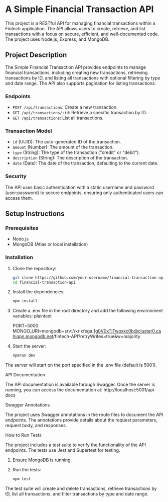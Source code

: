 # A Simple Financial Transaction API 

This project is a RESTful API for managing financial transactions within a Fintech application. The API allows users to create, retrieve, and list transactions with a focus on secure, efficient, and well-documented code. The project uses Node.js, Express, and MongoDB.

## Project Description

The Simple Financial Transaction API provides endpoints to manage financial transactions, including creating new transactions, retrieving transactions by ID, and listing all transactions with optional filtering by type and date range. The API also supports pagination for listing transactions.

### Endpoints

- `POST /api/transactions`: Create a new transaction.
- `GET /api/transactions/:id`: Retrieve a specific transaction by ID.
- `GET /api/transactions`: List all transactions.

### Transaction Model

- `id` (UUID): The auto-generated ID of the transaction.
- `amount` (Number): The amount of the transaction.
- `type` (String): The type of the transaction ("credit" or "debit").
- `description` (String): The description of the transaction.
- `date` (Date): The date of the transaction, defaulting to the current date.

### Security

The API uses basic authentication with a static username and password (user:password) to secure endpoints, ensuring only authenticated users can access them.

## Setup Instructions

### Prerequisites

- Node.js
- MongoDB (Atlas or local installation)

### Installation

1. Clone the repository:
   ```sh
   git clone https://github.com/your-username/financial-transaction-api.git
   cd financial-transaction-api

2.	Install the dependencies:
    ```sh
    npm install

3.	Create a .env file in the root directory and add the following environment variables:
    plaintext

    PORT=5000
    MONGO_URI=mongodb+srv://krixfega:1g0V0xTjTwoxkc0b@cluster0.cahiqpn.mongodb.net/fintech-API?retryWrites=true&w=majority
    
4. Start the server:
    ```sh
    npmrun dev

The server will start on the port specified in the .env file (default is 5001).

API Documentation

The API documentation is available through Swagger. Once the server is running, you can access the documentation at:
http://localhost:5001/api-docs

Swagger Annotations

The project uses Swagger annotations in the route files to document the API endpoints. The annotations provide details about the request parameters, request body, and responses.

How to Run Tests

The project includes a test suite to verify the functionality of the API endpoints. The tests use Jest and Supertest for testing.

1.	Ensure MongoDB is running.
2.	Run the tests:

    ```sh
    npm test

The test suite will create and delete transactions, retrieve transactions by ID, list all transactions, and filter transactions by type and date range.
